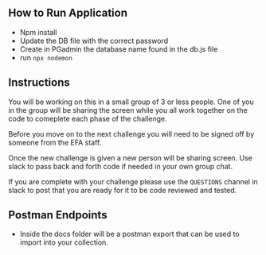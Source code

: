 ## How to Run Application

- Npm install
- Update the DB file with the correct password
- Create in PGadmin the database name found in the db.js file
- run `npx nodemon`

## Instructions

You will be working on this in a small group of 3 or less people. One of you in the group will be sharing the screen while you all work together on the code to comeplete each phase of the challenge.

Before you move on to the next challenge you will need to be signed off by someone from the EFA staff.

Once the new challenge is given a new person will be sharing screen. Use slack to pass back and forth code if needed in your own group chat.

If you are complete with your challenge please use the `QUESTIONS` channel in slack to post that you are ready for it to be code reviewed and tested.

## Postman Endpoints
- Inside the docs folder will be a postman export that can be used to import into your collection.
